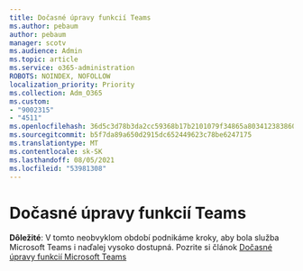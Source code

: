 ```yaml
---
title: Dočasné úpravy funkcií Teams
ms.author: pebaum
author: pebaum
manager: scotv
ms.audience: Admin
ms.topic: article
ms.service: o365-administration
ROBOTS: NOINDEX, NOFOLLOW
localization_priority: Priority
ms.collection: Adm_O365
ms.custom:
- "9002315"
- "4511"
ms.openlocfilehash: 36d5c3d78b3da2cc59368b17b2101079f34865a80341238386041446fb972abe
ms.sourcegitcommit: b5f7da89a650d2915dc652449623c78be6247175
ms.translationtype: MT
ms.contentlocale: sk-SK
ms.lasthandoff: 08/05/2021
ms.locfileid: "53981308"
---
```

# <a name="teams-temporary-feature-adjustments"></a>Dočasné úpravy funkcií Teams

**Dôležité**: V tomto neobvyklom období podnikáme kroky, aby bola služba Microsoft Teams i naďalej vysoko dostupná. Pozrite si článok [Dočasné úpravy funkcií Microsoft Teams](https://admin.microsoft.com/Adminportal/Home?source=applauncher#MessageCenter?id=MC206581)
